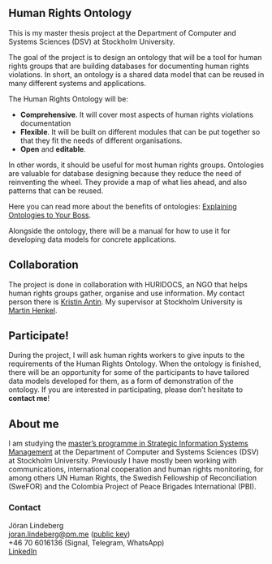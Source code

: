 ## Human Rights Ontology

This is my master thesis project at the Department of Computer and Systems Sciences (DSV) at Stockholm University.

The goal of the project is to design an ontology that will be a tool for human rights groups that are building databases for documenting human rights violations. In short, an ontology is a shared data model that can be reused in many different systems and applications. 

The Human Rights Ontology will be: 

- **Comprehensive**. It will cover most aspects of human rights violations documentation
- **Flexible**. It will be built on different modules that can be put together so that they fit the needs of different organisations. 
- **Open** and **editable**.

In other words, it should be useful for most human rights groups. Ontologies are valuable for database designing because they reduce the need of reinventing the wheel. They provide a map of what lies ahead, and also patterns that can be reused. 

Here you can read more about the benefits of ontologies: [Explaining Ontologies to Your Boss](https://ontology-explained.com/2020/explain-boss/).

Alongside the ontology, there will be a manual for how to use it for developing data models for concrete applications. 

## Collaboration
The project is done in collaboration with HURIDOCS, an NGO that helps human rights groups gather, organise and use information. My contact person there is [Kristin Antin](https://www.su.se/english/profiles/mhenk-1.182179). My supervisor at Stockholm University is [Martin Henkel](https://www.su.se/english/profiles/mhenk-1.182179).

## Participate!
During the project, I will ask human rights workers to give inputs to the requirements of the Human Rights Ontology. When the ontology is finished, there will be an opportunity for some of the participants to have tailored data models developed for them, as a form of demonstration of the ontology. If you are interested in participating, please don’t hesitate to **contact me**!

## About me
I am studying the [master’s programme in Strategic Information Systems Management](https://www.su.se/english/search-courses-and-programmes/sslio-1.413332) at the Department of Computer and Systems Sciences (DSV) at Stockholm University. Previously I have mostly been working with communications, international cooperation and human rights monitoring, for among others UN Human Rights, the Swedish Fellowship of Reconciliation (SweFOR) and the Colombia Project of Peace Brigades International (PBI). 

### Contact
Jöran Lindeberg  
joran.lindeberg@pm.me ([public key](https://web.tresorit.com/l/u0Irh#VJwFDNBK2IY1Gp-F6yH-mQ))  
+46 70 6016136 (Signal, Telegram, WhatsApp)  
[LinkedIn](https://se.linkedin.com/in/joran-lindeberg)
